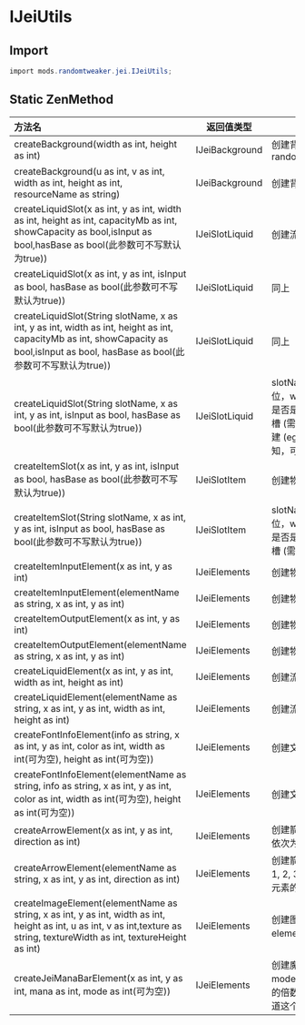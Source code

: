 # IJeiUtils

## Import

```csharp
import mods.randomtweaker.jei.IJeiUtils;
```

## Static ZenMethod

| 方法名| 返回值类型| 方法作用 |
| :------ | ------ | ------ |
| createBackground(width as int, height as int)| IJeiBackground | 创建背景(贴图为默认randomtweaker:textures\gui\jei\jei_default.png) |
| createBackground(u as int, v as int, width as int, height as int, resourceName as string)| IJeiBackground | 创建背景(贴图通过resourceName路径指定) |
| createLiquidSlot(x as int, y as int, width as int, height as int, capacityMb as int, showCapacity as bool,isInput as bool,hasBase as bool(此参数可不写默认为true))| IJeiSlotLiquid | 创建流体槽位(参数见下讲解) |
| createLiquidSlot(x as int, y as int, isInput as bool, hasBase as bool(此参数可不写默认为true))| IJeiSlotLiquid | 同上 |
| createLiquidSlot(String slotName, x as int, y as int, width as int, height as int, capacityMb as int, showCapacity as bool,isInput as bool, hasBase as bool(此参数可不写默认为true))| IJeiSlotLiquid | 同上 |
| createLiquidSlot(String slotName, x as int, y as int, isInput as bool, hasBase as bool(此参数可不写默认为true))| IJeiSlotLiquid | slotName为指定槽位的id，x与y控制槽位的方位，width槽位宽度，height槽位长度，isInput 为是否是输入流体, hasBase 为是否渲染默认的流体槽 (需对比宽高)，流体槽必须要根据固定的宽高创建 (eg：16 * 16, 43 * 16, 16 * 34)，其余不知，可自行探索|
| createItemSlot(x as int, y as int, isInput as bool, hasBase as bool(此参数可不写默认为true))| IJeiSlotItem | 创建物品槽位(参数见下讲解) |
| createItemSlot(String slotName, x as int, y as int, isInput as bool, hasBase as bool(此参数可不写默认为true))| IJeiSlotItem | slotName为指定槽位的id，x与y控制槽位的方位，width槽位宽度，height槽位长度，isInput 为是否是输入物品, hasBase 为是否渲染默认的物品槽 (需对比宽高)其余不知，可自行探索 |
| createItemInputElement(x as int, y as int)| IJeiElements | 创建物品输入元素 |
| createItemInputElement(elementName as string, x as int, y as int)| IJeiElements | 创建物品输入元素，elementName为元素的id |
| createItemOutputElement(x as int, y as int)| IJeiElements | 创建物品输出元素 |
| createItemOutputElement(elementName as string, x as int, y as int)| IJeiElements | 创建物品输出元素，elementName为元素的id |
| createLiquidElement(x as int, y as int, width as int, height as int)| IJeiElements | 创建流体元素 |
| createLiquidElement(elementName as string, x as int, y as int, width as int, height as int)| IJeiElements | 创建流体元素，elementName为元素的id |
| createFontInfoElement(info as string, x as int, y as int, color as int, width as int(可为空), height as int(可为空))| IJeiElements | 创建文字元素 |
| createFontInfoElement(elementName as string, info as string, x as int, y as int, color as int, width as int(可为空), height as int(可为空))| IJeiElements | 创建文字元素，elementName为元素的id |
| createArrowElement(x as int, y as int, direction as int)| IJeiElements | 创建箭头元素，direction 参数为四个箭头，方向依次为→ ← ↑ ↓, 可填 0, 1, 2, 3 |
| createArrowElement(elementName as string, x as int, y as int, direction as int)| IJeiElements | 创建箭头元素，direction 参数为四个箭头, 可填 0, 1, 2, 3，方向依次为→ ← ↑ ↓，elementName为元素的id |
| createImageElement(elementName as string, x as int, y as int, width as int, height as int, u as int, v as int,texture as string,  textureWidth as int, textureHeight as int)| IJeiElements | 创建图片元素，texture 的格式为 modid:path，elementName为元素的id |
| createJeiManaBarElement(x as int, y as int, mana as int, mode as int(可为空))| IJeiElements | 创建魔力条元素，mana 为植物魔法魔力值，mode不为1时填显示的魔力上限会缩小并显示缩小的倍数，为1时上限为魔力池上限的十分之一（难道这个模式可读性不是更加好吗？ _(:з」∠)_） |